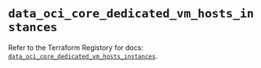 # `data_oci_core_dedicated_vm_hosts_instances`

Refer to the Terraform Registory for docs: [`data_oci_core_dedicated_vm_hosts_instances`](https://registry.terraform.io/providers/oracle/oci/6.18.0/docs/data-sources/core_dedicated_vm_hosts_instances).
